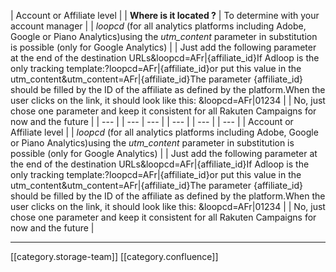 



| Account or Affiliate level  | 
|  **Where is it located ?**  | To determine with your account manager | 
|  _loopcd_ (for all analytics platforms including Adobe, Google or Piano Analytics)using the  _utm_content_  parameter in substitution is possible (only for Google Analytics) | 
| Just add the following parameter at the end of the destination URLs&loopcd=AFr|{affiliate_id}If Adloop is the only tracking template:?loopcd=AFr|{affiliate_id}or put this value in the utm_content&utm_content=AFr|{affiliate_id}The parameter {affiliate_id} should be filled by the ID of the affiliate as defined by the platform.When the user clicks on the link, it should look like this: &loopcd=AFr|01234 | 
| No, just chose one parameter and keep it consistent for all Rakuten Campaigns for now and the future  | 
|  --- | 
|  --- |  --- | 
|  --- | 
|  --- | 
|  --- | 
| Account or Affiliate level  | 
|  _loopcd_ (for all analytics platforms including Adobe, Google or Piano Analytics)using the  _utm_content_  parameter in substitution is possible (only for Google Analytics) | 
| Just add the following parameter at the end of the destination URLs&loopcd=AFr|{affiliate_id}If Adloop is the only tracking template:?loopcd=AFr|{affiliate_id}or put this value in the utm_content&utm_content=AFr|{affiliate_id}The parameter {affiliate_id} should be filled by the ID of the affiliate as defined by the platform.When the user clicks on the link, it should look like this: &loopcd=AFr|01234 | 
| No, just chose one parameter and keep it consistent for all Rakuten Campaigns for now and the future  | 





*****

[[category.storage-team]] 
[[category.confluence]] 
